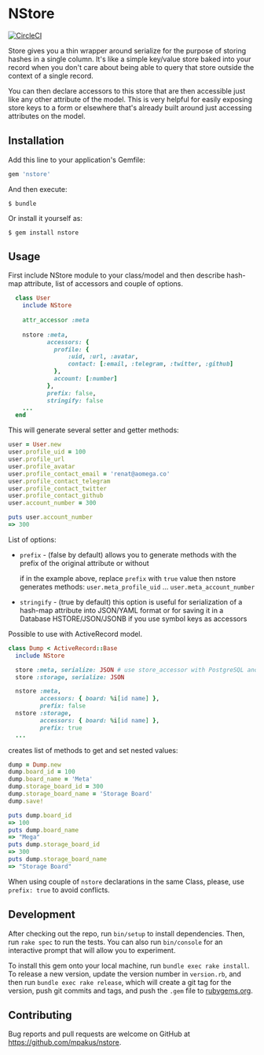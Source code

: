 # NStore

[![CircleCI](https://circleci.com/gh/mpakus/nstore.svg?style=svg)](https://circleci.com/gh/mpakus/nstore)

Store gives you a thin wrapper around serialize for the purpose of storing hashes in a single column. It's like a simple key/value store baked into your record when you don't care about being able to query that store outside the context of a single record.

You can then declare accessors to this store that are then accessible just like any other attribute of the model. This is very helpful for easily exposing store keys to a form or elsewhere that's already built around just accessing attributes on the model.

## Installation

Add this line to your application's Gemfile:

```ruby
gem 'nstore'
```

And then execute:

    $ bundle

Or install it yourself as:

    $ gem install nstore

## Usage

First include NStore module to your class/model and then describe hash-map attribute, list of accessors and couple of options.

```ruby
  class User
    include NStore
    
    attr_accessor :meta
    
    nstore :meta, 
           accessors: {
             profile: {
                 :uid, :url, :avatar,
                 contact: [:email, :telegram, :twitter, :github] 
             },
             account: [:number]        
           },
           prefix: false,
           stringify: false
    ...                
  end
```  

This will generate several setter and getter methods:

```ruby
user = User.new
user.profile_uid = 100
user.profile_url
user.profile_avatar
user.profile_contact_email = 'renat@aomega.co'
user.profile_contact_telegram
user.profile_contact_twitter
user.profile_contact_github
user.account_number = 300

puts user.account_number
=> 300
```

List of options:

- `prefix` - (false by default) allows you to generate methods with the prefix of the original attribute or without
  
  if in the example above, replace `prefix` with `true` value then nstore generates methods:
  `user.meta_profile_uid` ... `user.meta_account_number`
  
- `stringify` - (true by default) this option is useful for serialization of a hash-map attribute into JSON/YAML format or for saving it in 
  a Database HSTORE/JSON/JSONB if you use symbol keys as accessors
  
Possible to use with ActiveRecord model.

```ruby
class Dump < ActiveRecord::Base
  include NStore

  store :meta, serialize: JSON # use store_accessor with PostgreSQL and HSTORE/JSON/JSONB type
  store :storage, serialize: JSON

  nstore :meta,
         accessors: { board: %i[id name] },
         prefix: false
  nstore :storage,
         accessors: { board: %i[id name] },
         prefix: true
  ...
```

creates list of methods to get and set nested values:
```ruby
dump = Dump.new
dump.board_id = 100
dump.board_name = 'Meta'
dump.storage_board_id = 300
dump.storage_board_name = 'Storage Board'
dump.save!

puts dump.board_id
=> 100
puts dump.board_name
=> "Mega"
puts dump.storage_board_id
=> 300
puts dump.storage_board_name
=> "Storage Board"
```

When using couple of `nstore` declarations in the same Class, please, use `prefix: true` to avoid conflicts.

## Development

After checking out the repo, run `bin/setup` to install dependencies. Then, run `rake spec` to run the tests. You can also run `bin/console` for an interactive prompt that will allow you to experiment.

To install this gem onto your local machine, run `bundle exec rake install`. To release a new version, update the version number in `version.rb`, and then run `bundle exec rake release`, which will create a git tag for the version, push git commits and tags, and push the `.gem` file to [rubygems.org](https://rubygems.org).

## Contributing

Bug reports and pull requests are welcome on GitHub at https://github.com/mpakus/nstore.
